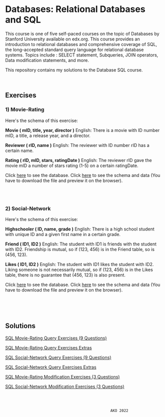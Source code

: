# Databases: Relational Databases and SQL


This course is one of five self-paced courses on the topic of Databases by Stanford University available on edx.org. This course provides an introduction to relational databases and comprehensive coverage of SQL, the long-accepted standard query language for relational database systems. Topics include : SELECT statement, Subqueries, JOIN operators, Data modification statements, and more.

This repository contains my solutions to the Database SQL course.

<br>

  

## Exercises

 
 

### 1) Movie-Rating

Here's the schema of this exercise:

******Movie ( mID, title, year, director )******
English: There is a movie with ID number mID, a title, a release year, and a director.  
  
******Reviewer ( rID, name )******
English: The reviewer with ID number rID has a certain name.  
  
******Rating ( rID, mID, stars, ratingDate )******
English: The reviewer rID gave the movie mID a number of stars rating (1-5) on a certain ratingDate.
<br>

Click [here][1] to see the database.
Click [here][2] to see the schema and data (You have to download the file and preview it on the browser).
  
  <br>
  <br>



### 2) Social-Network

Here's the schema of this exercise:

**Highschooler ( ID, name, grade )**
English: There is a high school student with unique ID and a given first name in a certain grade.  
  
**Friend ( ID1, ID2 )**
English: The student with ID1 is friends with the student with ID2. Friendship is mutual, so if (123, 456) is in the Friend table, so is (456, 123).  
  
**Likes ( ID1, ID2 )**
English: The student with ID1 likes the student with ID2. Liking someone is not necessarily mutual, so if (123, 456) is in the Likes table, there is no guarantee that (456, 123) is also present.
<br>

Click [here][3] to see the database.
Click [here][4] to see the schema and data (You have to download the file and preview it on the browser).

<br>
<br>
<br>



## Solutions

[SQL Movie-Rating Query Exercises (9 Questions)](https://github.com/ako-abdelhaq/Databases/blob/master/Relational%20Databases%20and%20SQL%20-%20edX/Answers/Movie-Rating%20Query%20Exercises%20(9%20Questions).md)

[SQL Movie-Rating Query Exercises Extras](https://github.com/ako-abdelhaq/Databases/blob/master/Relational%20Databases%20and%20SQL%20-%20edX/Answers/Movie-Rating%20Query%20Exercises%20Extras.md)

[SQL Social-Network Query Exercises (9 Questions)](https://github.com/ako-abdelhaq/Databases/blob/master/Relational%20Databases%20and%20SQL%20-%20edX/Answers/Social-Network%20Query%20Exercises%20(9%20Questions).md)

[SQL Social-Network Query Exercises Extras](https://github.com/ako-abdelhaq/Databases/blob/master/Relational%20Databases%20and%20SQL%20-%20edX/Answers/Social-Network%20Query%20Exercises%20Extras.md)

[SQL Movie-Rating Modification Exercises (3 Questions)](https://github.com/ako-abdelhaq/Databases/blob/master/Relational%20Databases%20and%20SQL%20-%20edX/Answers/Movie-Rating%20Modification%20Exercises%20(3%20Questions).md)

[SQL Social-Network Modification Exercises (3 Questions)](https://github.com/ako-abdelhaq/Databases/blob/master/Relational%20Databases%20and%20SQL%20-%20edX/Answers/Social-Network%20Modification%20Exercises%20(3%20Questions).md)



<br/>
<br/>

										           AKO 2022

  

[1]: https://github.com/ako-abdelhaq/Databases/blob/master/Relational%20Databases%20and%20SQL%20-%20edX/Movie-rating/rating.sql
[2]: https://github.com/ako-abdelhaq/Databases/blob/master/Relational%20Databases%20and%20SQL%20-%20edX/Movie-rating/moviedata.html

[3]: https://github.com/ako-abdelhaq/Databases/blob/master/Relational%20Databases%20and%20SQL%20-%20edX/Social-network/social.sql
[4]: https://github.com/ako-abdelhaq/Databases/blob/master/Relational%20Databases%20and%20SQL%20-%20edX/Social-network/socialdata.html
